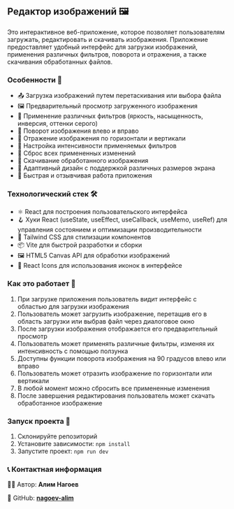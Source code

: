 ## Редактор изображений 🖼️

Это интерактивное веб-приложение, которое позволяет пользователям загружать, редактировать и скачивать изображения. Приложение предоставляет удобный интерфейс для загрузки изображений, применения различных фильтров, поворота и отражения, а также скачивания обработанных файлов.

### Особенности 🌟

- 📤 Загрузка изображений путем перетаскивания или выбора файла
- 🖼️ Предварительный просмотр загруженного изображения
- 🎨 Применение различных фильтров (яркость, насыщенность, инверсия, оттенки серого)
- 🔄 Поворот изображения влево и вправо
- 🔁 Отражение изображения по горизонтали и вертикали
- 🔧 Настройка интенсивности применяемых фильтров
- 🔄 Сброс всех примененных изменений
- 💾 Скачивание обработанного изображения
- 📱 Адаптивный дизайн с поддержкой различных размеров экрана
- 🚀 Быстрая и отзывчивая работа приложения

### Технологический стек 🛠️

- ⚛️ React для построения пользовательского интерфейса
- 🪝 Хуки React (useState, useEffect, useCallback, useMemo, useRef) для управления состоянием и оптимизации производительности
- 🎨 Tailwind CSS для стилизации компонентов
- 📦 Vite для быстрой разработки и сборки
- 🖼️ HTML5 Canvas API для обработки изображений
- 🔧 React Icons для использования иконок в интерфейсе

### Как это работает 📝

1. При загрузке приложения пользователь видит интерфейс с областью для загрузки изображения
2. Пользователь может загрузить изображение, перетащив его в область загрузки или выбрав файл через диалоговое окно
3. После загрузки изображения отображается его предварительный просмотр
4. Пользователь может применять различные фильтры, изменяя их интенсивность с помощью ползунка
5. Доступны функции поворота изображения на 90 градусов влево или вправо
6. Пользователь может отразить изображение по горизонтали или вертикали
7. В любой момент можно сбросить все примененные изменения
8. После завершения редактирования пользователь может скачать обработанное изображение

### Запуск проекта 🚀

1. Склонируйте репозиторий
2. Установите зависимости: `npm install`
3. Запустите проект: `npm run dev`

### 📞 Контактная информация

👨‍💻 Автор: **Алим Нагоев**

🐙 GitHub: **[nagoev-alim](https://github.com/nagoev-alim)**
